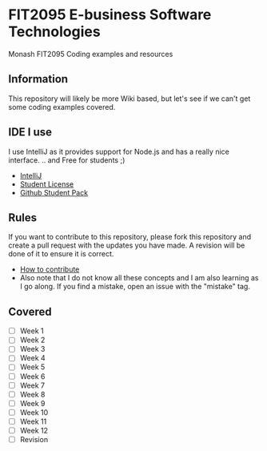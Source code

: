 # FIT2095 E-business Software Technologies
Monash FIT2095 Coding examples and resources

## Information
This repository will likely be more Wiki based, but let's see if we can't get some coding examples covered.

## IDE I use
I use IntelliJ as it provides support for Node.js and has a really nice interface. 
.. and Free for students ;)

- [IntelliJ](https://www.jetbrains.com/idea/)
- [Student License](https://www.jetbrains.com/student/)
- [Github Student Pack](https://education.github.com/pack)

## Rules
If you want to contribute to this repository, please fork this repository and create a pull request with the updates you have made. A revision will be done of it to ensure it is correct.
* [How to contribute](https://git-scm.com/book/en/v2/GitHub-Contributing-to-a-Project)
* Also note that I do not know all these concepts and I am also learning as I go along. If you find a mistake, open an issue with the "mistake" tag.

## Covered
- [ ] Week 1
- [ ] Week 2
- [ ] Week 3
- [ ] Week 4
- [ ] Week 5
- [ ] Week 6
- [ ] Week 7
- [ ] Week 8
- [ ] Week 9
- [ ] Week 10
- [ ] Week 11
- [ ] Week 12
- [ ] Revision

